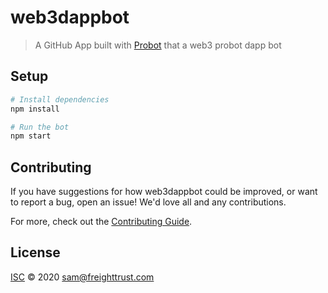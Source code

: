# web3dappbot

> A GitHub App built with [Probot](https://github.com/probot/probot) that a web3 probot dapp bot

## Setup

```sh
# Install dependencies
npm install

# Run the bot
npm start
```

## Contributing

If you have suggestions for how web3dappbot could be improved, or want to report a bug, open an issue! We'd love all and any contributions.

For more, check out the [Contributing Guide](CONTRIBUTING.md).

## License

[ISC](LICENSE) © 2020 <sam@freighttrust.com>
